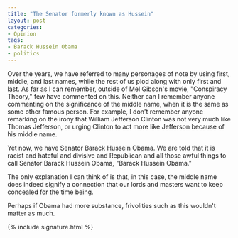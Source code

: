 ```yaml
---
title: "The Senator formerly known as Hussein"
layout: post
categories:
- Opinion
tags:
- Barack Hussein Obama
- politics
---
```


Over the years, we have referred to many personages of note by using first, middle, and last names, while the rest of us plod along with only first and last. As far as I can remember, outside of Mel Gibson's movie, "Conspiracy Theory," few have commented on this. Neither can I remember anyone commenting on the significance of the middle name, when it is the same as some other famous person. For example, I don't remember anyone remarking on the irony that William Jefferson Clinton was not very much like Thomas Jefferson, or urging Clinton to act more like Jefferson because of his middle name.

Yet now, we have Senator Barack Hussein Obama. We are told that it is racist and hateful and divisive and Republican and all those awful things to call Senator Barack Hussein Obama, "Barack Hussein Obama."

The only explanation I can think of is that, in this case, the middle name does indeed signify a connection that our lords and masters want to keep concealed for the time being.

Perhaps if Obama had more substance, frivolities such as this wouldn't matter as much.

{% include signature.html %}
